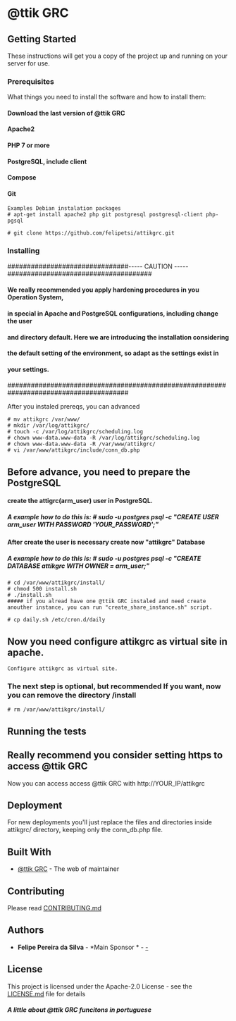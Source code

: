 # @ttik GRC

## Getting Started

These instructions will get you a copy of the project up and running on your server for use. 

### Prerequisites

What things you need to install the software and how to install them:
#### Download the last version of @ttik GRC
#### Apache2
#### PHP 7 or more
#### PostgreSQL, include client
#### Compose
#### Git

```
Examples Debian instalation packages
# apt-get install apache2 php git postgresql postgresql-client php-pgsql

# git clone https://github.com/felipetsi/attikgrc.git

```

### Installing
###############################----- CAUTION -----#####################################
####                                                                               ####
#### We really recommended you apply hardening procedures in you Operation System, ####
#### in special in Apache and PostgreSQL configurations, including change the user ####
#### and directory default. Here we are introducing the installation considering   ####
#### the default setting of the environment, so adapt as the settings exist in     ####
#### your settings.                                                                ####
####                                                                               ####
#######################################################################################

After you instaled prereqs, you can advanced

```
# mv attikgrc /var/www/
# mkdir /var/log/attikgrc/
# touch -c /var/log/attikgrc/scheduling.log
# chown www-data.www-data -R /var/log/attikgrc/scheduling.log
# chown www-data.www-data -R /var/www/attikgrc/
# vi /var/www/attikgrc/include/conn_db.php
```
## Before advance, you need to prepare the PostgreSQL 
#### create the attigrc(arm_user) user in PostgreSQL.
##### A example how to do this is: # sudo -u postgres psql -c "CREATE USER arm_user WITH PASSWORD 'YOUR_PASSWORD';"
#### After create the user is necessary create now "attikgrc" Database
##### A example how to do this is: # sudo -u postgres psql -c "CREATE DATABASE attikgrc WITH OWNER = arm_user;"

```
# cd /var/www/attikgrc/install/
# chmod 500 install.sh
# ./install.sh
##### if you alread have one @ttik GRC instaled and need create anouther instance, you can run "create_share_instance.sh" script.

# cp daily.sh /etc/cron.d/daily

```

## Now you need configure attikgrc as virtual site in apache.

```
Configure attikgrc as virtual site.

```

### The next step is optional, but recommended If you want, now you can remove the directory /install

```
# rm /var/www/attikgrc/install/  

```
## Running the tests
## Really recommend you consider setting https to access @ttik GRC

Now you can access access @ttik GRC with http://YOUR_IP/attikgrc 

## Deployment

For new deployments you'll just replace the files and directories inside attikgrc/ directory, keeping only the conn_db.php file.

## Built With

* [@ttik GRC](http://www.attik.com.br) - The web of maintainer

## Contributing

Please read [CONTRIBUTING.md](https://www.attik.com.br/attik_grc_donations.php)

## Authors

* **Felipe Pereira da Silva** - *Main Sponsor * - [-](https://www.linkedin.com/in/felipe-pereira-da-silva-57566822/)

## License

This project is licensed under the Apache-2.0 License - see the [LICENSE.md](LICENSE.md) file for details

##### A little about @ttik GRC funcitons in portuguese

